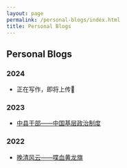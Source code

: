 ```yaml
---
layout: page
permalink: /personal-blogs/index.html
title: Personal Blogs
---
```


## Personal Blogs

### 2024

- 正在写作，即将上传🚀

### 2023

- [中县干部——中国基层政治制度](https://chunyangzhang.com/blogs/23cccgps)

### 2022

- [晚清风云——喋血黄龙旗](https://chunyangzhang.com/blogs/22lqdtbhb)